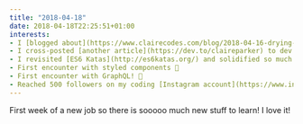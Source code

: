 ```yaml
---
title: "2018-04-18"
date: 2018-04-18T22:25:51+01:00
interests:
- I [blogged about](https://www.clairecodes.com/blog/2018-04-16-drying-out-css-selectors-with-sass-maps/) using Sass maps to reduce repetitive code
- I cross-posted [another article](https://dev.to/claireparker) to dev.to and received more positive feedback - such a cool community!
- I revisited [ES6 Katas](http://es6katas.org/) and solidified so much ES6 I'd been using for the past year
- First encounter with styled components 💅
- First encounter with GraphQL! 🚀
- Reached 500 followers on my coding [Instagram account](https://www.instagram.com/claire_codes/)
---
```


First week of a new job so there is sooooo much new stuff to learn! I love it!
